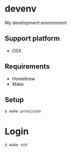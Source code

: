 # devenv

My development environment

## Support platform

- OSX

## Requirements

- Homebrew
- Make

## Setup

```bash
$ make provision
```

# Login

```bash
$ make ssh
```
